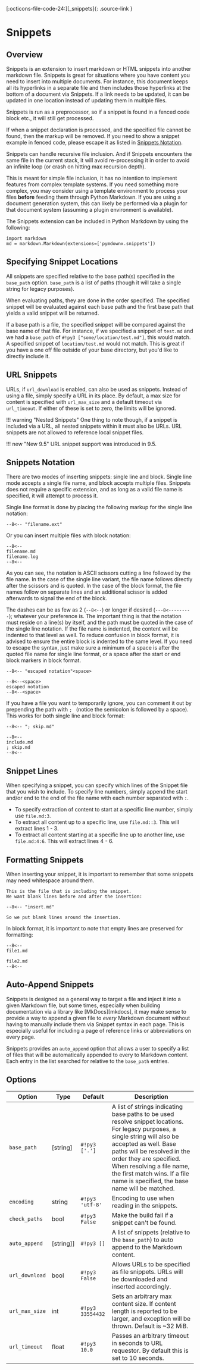 [:octicons-file-code-24:][_snippets]{: .source-link }

# Snippets

## Overview

Snippets is an extension to insert markdown or HTML snippets into another markdown file.  Snippets is great for
situations where you have content you need to insert into multiple documents.  For instance, this document keeps all its
hyperlinks in a separate file and then includes those hyperlinks at the bottom of a document via Snippets. If a link
needs to be updated, it can be updated in one location instead of updating them in multiple files.

Snippets is run as a preprocessor, so if a snippet is found in a fenced code block etc., it will still get processed.

If when a snippet declaration is processed, and the specified file cannot be found, then the markup will be removed.
If you need to show a snippet example in fenced code, please escape it as listed in
[Snippets Notation](#snippets-notation).

Snippets can handle recursive file inclusion.  And if Snippets encounters the same file in the current stack, it will
avoid re-processing it in order to avoid an infinite loop (or crash on hitting max recursion depth).

This is meant for simple file inclusion, it has no intention to implement features from complex template systems. If you
need something more complex, you may consider using a template environment to process your files **before** feeding them
through Python Markdown.  If you are using a document generation system, this can likely be performed via a plugin for
that document system (assuming a plugin environment is available).

The Snippets extension can be included in Python Markdown by using the following:

```py3
import markdown
md = markdown.Markdown(extensions=['pymdownx.snippets'])
```

## Specifying Snippet Locations

All snippets are specified relative to the base path(s) specified in the `base_path` option. `base_path` is a list of
paths (though it will take a single string for legacy purposes).

When evaluating paths, they are done in the order specified. The specified snippet will be evaluated against each base
path and the first base path that yields a valid snippet will be returned.

If a base path is a file, the specified snippet will be compared against the base name of that file. For instance, if
we specified a snippet of `test.md` and we had a `base_path` of `#!py3 ["some/location/test.md"]`, this would match.
A specified snippet of `location/test.md` would not match. This is great if you have a one off file outside of your
base directory, but you'd like to directly include it.

## URL Snippets

URLs, if `url_download` is enabled, can also be used as snippets. Instead of using a file, simply specify a URL in
its place. By default, a max size for content is specified with `url_max_size` and a default timeout via `url_timeout`.
If either of these is set to zero, the limits will be ignored.

!!! warning "Nested Snippets"
    One thing to note though, if a snippet is included via a URL, all nested snippets within it must also be URLs. URL
    snippets are not allowed to reference local snippet files.

!!! new "New 9.5"
    URL snippet support was introduced in 9.5.

## Snippets Notation

There are two modes of inserting snippets: single line and block. Single line mode accepts a single file name, and block
accepts multiple files. Snippets does not require a specific extension, and as long as a valid file name is specified,
it will attempt to process it.

Single line format is done by placing the following markup for the single line notation:

<pre><code>--8&lt;-- "filename.ext"</code></pre>

Or you can insert multiple files with block notation:

<pre><code>--8&lt;--
filename.md
filename.log
--8&lt;--</code></pre>

As you can see, the notation is ASCII scissors cutting a line followed by the file name.  In the case of the single line
variant, the file name follows directly after the scissors and is quoted.  In the case of the block format, the file
names follow on separate lines and an additional scissor is added afterwards to signal the end of the block.

The dashes can be as few as 2 (`--8<--`) or longer if desired (`---8<---------`); whatever your preference is.  The
important thing is that the notation must reside on a line(s) by itself, and the path must be quoted in the case of the
single line notation.  If the file name is indented, the content will be indented to that level as well.  To reduce
confusion in block format, it is advised to ensure the entire block is indented to the same level.  If you need to
escape the syntax, just make sure a minimum of a space is after the quoted file name for single line format, or a space
after the start or end block markers in block format.

<pre><code>--8&lt;-- "escaped notation"&lt;space&gt;

--8&lt;--&lt;space&gt;
escaped notation
--8&lt;--&lt;space&gt;</code></pre>

If you have a file you want to temporarily ignore, you can comment it out by prepending the path with `; ` (notice the
semicolon is followed by a space).  This works for both single line and block format:

<pre><code>--8&lt;-- "; skip.md"

--8&lt;--
include.md
; skip.md
--8&lt;--</code></pre>

## Snippet Lines

When specifying a snippet, you can specify which lines of the Snippet file that you wish to include. To specify line
numbers, simply append the start and/or end to the end of the file name with each number separated with `:`.

- To specify extraction of content to start at a specific line number, simply use `file.md:3`.
- To extract all content up to a specific line, use `file.md::3`. This will extract lines 1 - 3.
- To extract all content starting at a specific line up to another line, use `file.md:4:6`. This will extract lines
  4 - 6.

## Formatting Snippets

When inserting your snippet, it is important to remember that some snippets may need whitespace around them.

<pre><code>This is the file that is including the snippet.
We want blank lines before and after the insertion:

--8&lt;-- "insert.md"

So we put blank lines around the insertion.</code></pre>

In block format, it is important to note that empty lines are preserved for formatting:

<pre><code>--8&lt;--
file1.md

file2.md
--8&lt;--</code></pre>

## Auto-Append Snippets

Snippets is designed as a general way to target a file and inject it into a given Markdown file, but some times,
especially when building documentation via a library like [MkDocs][mkdocs], it may make sense to provide a way to append
a given file to *every* Markdown document without having to manually include them via Snippet syntax in each page. This
is especially useful for including a page of reference links or abbreviations on every page.

Snippets provides an `auto_append` option that allows a user to specify a list of files that will be automatically
appended to every to Markdown content. Each entry in the list searched for relative to the `base_path` entries.

## Options

Option         | Type        | Default          | Description
-------------- | ----------- | ---------------- |------------
`base_path`    | \[string\]  | `#!py3 ['.']`    | A list of strings indicating base paths to be used resolve snippet locations. For legacy purposes, a single string will also be accepted as well. Base paths will be resolved in the order they are specified. When resolving a file name, the first match wins. If a file name is specified, the base name will be matched.
`encoding`     | string      | `#!py3 'utf-8'`  | Encoding to use when reading in the snippets.
`check_paths`  | bool        | `#!py3 False`    | Make the build fail if a snippet can't be found.
`auto_append`  | \[string]\] | `#!py3 []`       | A list of snippets (relative to the `base_path`) to auto append to the Markdown content.
`url_download` | bool        | `#!py3 False`    | Allows URLs to be specified as file snippets. URLs will be downloaded and inserted accordingly.
`url_max_size` | int         | `#!py3 33554432` | Sets an arbitrary max content size. If content length is reported to be larger, and exception will be thrown. Default is ~32 MiB.
`url_timeout`  | float       | `#!py3 10.0`     | Passes an arbitrary timeout in seconds to URL requestor. By default this is set to 10 seconds.
